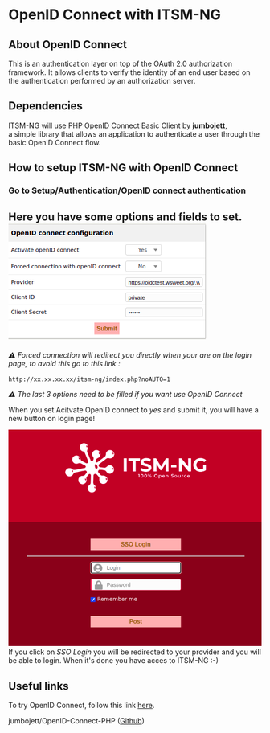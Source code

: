 # OpenID Connect with ITSM-NG

## About OpenID Connect
This is an authentication layer on top of the OAuth 2.0 authorization framework. It allows clients to verify the identity of an end user based on the authentication performed by an authorization server.

## Dependencies

ITSM-NG will use PHP OpenID Connect Basic Client by **jumbojett**, \
a simple library that allows an application to authenticate a user through the basic OpenID Connect flow.

## How to setup ITSM-NG with OpenID Connect

### Go to Setup/Authentication/OpenID connect authentication
Here you have some options and fields to set.
![](img/oidc/oidc_config.png)
---
***⚠*** *Forced connection will redirect you directly when your are on the login page, to avoid this go to this link :*
```
http://xx.xx.xx.xx/itsm-ng/index.php?noAUTO=1
```
***⚠*** *The last 3 options need to be filled if you want use OpenID Connect*

When you set Acitvate OpenID connect to *yes* and submit it, you will have a new button on login page!

![](img/oidc/oidc_login.png)
If you click on *SSO Login* you will be redirected to your provider and you will be able to login. When it's done you have acces to ITSM-NG :-)

## Useful links

To try OpenID Connect, follow this link [here](https://oidctest.wsweet.org//oauth2).

jumbojett/OpenID-Connect-PHP ([Github](https://github.com/jumbojett/OpenID-Connect-PHP))
